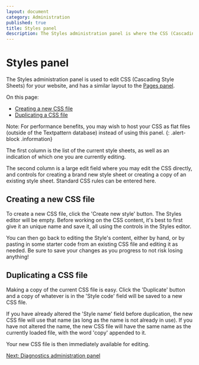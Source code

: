 ```yaml
---
layout: document
category: Administration
published: true
title: Styles panel
description: The Styles administration panel is where the CSS (Cascading Style Sheets) used within a Textpattern website are created and edited.
---
```


# Styles panel

The Styles administration panel is used to edit CSS (Cascading Style Sheets) for your website, and has a similar layout to the [Pages panel](https://docs.textpattern.io/administration/pages-panel).

On this page:

* [Creating a new CSS file](#creating-a-new-css-file)
* [Duplicating a CSS file](#duplicating-a-css-file)

Note: For performance benefits, you may wish to host your CSS as flat files (outside of the Textpattern database) instead of using this panel.
{: .alert-block .information}

The first column is the list of the current style sheets, as well as an indication of which one you are currently editing.

The second column is a large edit field where you may edit the CSS directly, and controls for creating a brand new style sheet or creating a copy of an existing style sheet. Standard CSS rules can be entered here.

## Creating a new CSS file

To create a new CSS file, click the 'Create new style' button. The Styles editor will be empty. Before working on the CSS content, it's best to first give it an unique name and save it, all using the controls in the Styles editor.

You can then go back to editing the Style's content, either by hand, or by pasting in some starter code from an existing CSS file and editing it as needed. Be sure to save your changes as you progress to not risk losing anything!

## Duplicating a CSS file

Making a copy of the current CSS file is easy. Click the 'Duplicate' button and a copy of whatever is in the 'Style code' field will be saved to a new CSS file.

If you have already altered the 'Style name' field before duplication, the new CSS file will use that name (as long as the name is not already in use). If you have not altered the name, the new CSS file will have the same name as the currently loaded file, with the word 'copy' appended to it.

Your new CSS file is then immediately available for editing.

[Next: Diagnostics administration panel](https://docs.textpattern.io/administration/diagnostics-panel)
